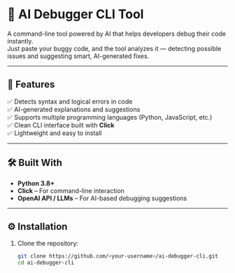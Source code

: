 # 🧠 AI Debugger CLI Tool

A command-line tool powered by AI that helps developers debug their code instantly.  
Just paste your buggy code, and the tool analyzes it — detecting possible issues and suggesting smart, AI-generated fixes.

---

## 🚀 Features

✅ Detects syntax and logical errors in code  
✅ AI-generated explanations and suggestions  
✅ Supports multiple programming languages (Python, JavaScript, etc.)  
✅ Clean CLI interface built with **Click**  
✅ Lightweight and easy to install  

---

## 🛠️ Built With

- **Python 3.8+**
- **Click** – For command-line interaction  
- **OpenAI API / LLMs** – For AI-based debugging suggestions  

---

## ⚙️ Installation

1. Clone the repository:
   ```bash
   git clone https://github.com/<your-username>/ai-debugger-cli.git
   cd ai-debugger-cli

